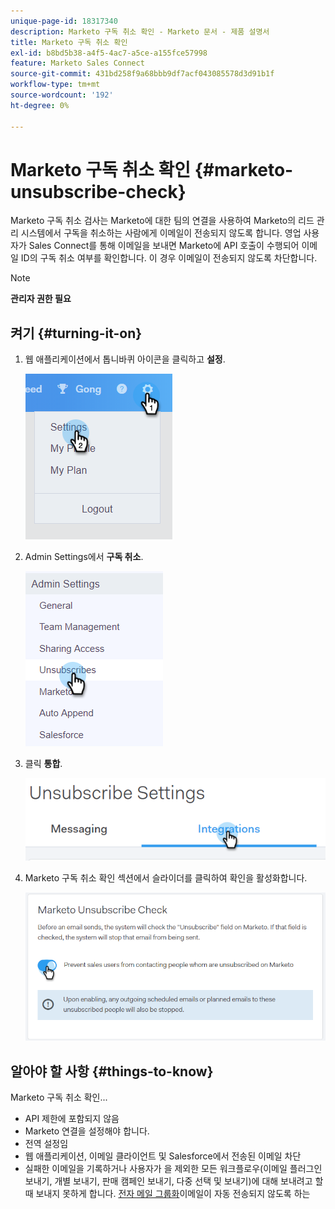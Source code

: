 ```yaml
---
unique-page-id: 18317340
description: Marketo 구독 취소 확인 - Marketo 문서 - 제품 설명서
title: Marketo 구독 취소 확인
exl-id: b8bd5b38-a4f5-4ac7-a5ce-a155fce57998
feature: Marketo Sales Connect
source-git-commit: 431bd258f9a68bbb9df7acf043085578d3d91b1f
workflow-type: tm+mt
source-wordcount: '192'
ht-degree: 0%

---
```


# Marketo 구독 취소 확인 {#marketo-unsubscribe-check}

Marketo 구독 취소 검사는 Marketo에 대한 팀의 연결을 사용하여 Marketo의 리드 관리 시스템에서 구독을 취소하는 사람에게 이메일이 전송되지 않도록 합니다. 영업 사용자가 Sales Connect를 통해 이메일을 보내면 Marketo에 API 호출이 수행되어 이메일 ID의 구독 취소 여부를 확인합니다. 이 경우 이메일이 전송되지 않도록 차단합니다.

>[!NOTE]
>
>**관리자 권한 필요**

## 켜기 {#turning-it-on}

1. 웹 애플리케이션에서 톱니바퀴 아이콘을 클릭하고 **설정**.

   ![](assets/one-2.png)

1. Admin Settings에서 **구독 취소**.

   ![](assets/two-3.png)

1. 클릭 **통합**.

   ![](assets/three-3.png)

1. Marketo 구독 취소 확인 섹션에서 슬라이더를 클릭하여 확인을 활성화합니다.

   ![](assets/four-2.png)

## 알아야 할 사항 {#things-to-know}

Marketo 구독 취소 확인...

* API 제한에 포함되지 않음
* Marketo 연결을 설정해야 합니다.
* 전역 설정임
* 웹 애플리케이션, 이메일 클라이언트 및 Salesforce에서 전송된 이메일 차단
* 실패한 이메일을 기록하거나 사용자가 을 제외한 모든 워크플로우(이메일 플러그인 보내기, 개별 보내기, 판매 캠페인 보내기, 다중 선택 및 보내기)에 대해 보내려고 할 때 보내지 못하게 합니다. [전자 메일 그룹화](/help/marketo/product-docs/marketo-sales-connect/email/using-the-compose-window/composing-bulk-emails-with-select-and-send.md)이메일이 자동 전송되지 않도록 하는
